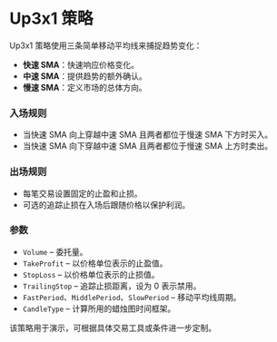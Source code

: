 # Up3x1 策略

Up3x1 策略使用三条简单移动平均线来捕捉趋势变化：

- **快速 SMA**：快速响应价格变化。
- **中速 SMA**：提供趋势的额外确认。
- **慢速 SMA**：定义市场的总体方向。

### 入场规则

- 当快速 SMA 向上穿越中速 SMA 且两者都位于慢速 SMA 下方时买入。
- 当快速 SMA 向下穿越中速 SMA 且两者都位于慢速 SMA 上方时卖出。

### 出场规则

- 每笔交易设置固定的止盈和止损。
- 可选的追踪止损在入场后跟随价格以保护利润。

### 参数

- `Volume` – 委托量。
- `TakeProfit` – 以价格单位表示的止盈值。
- `StopLoss` – 以价格单位表示的止损值。
- `TrailingStop` – 追踪止损距离，设为 0 表示禁用。
- `FastPeriod`、`MiddlePeriod`、`SlowPeriod` – 移动平均线周期。
- `CandleType` – 计算所用的蜡烛图时间框架。

该策略用于演示，可根据具体交易工具或条件进一步定制。
